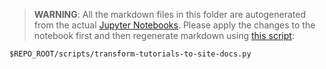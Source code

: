 > **WARNING**: All the markdown files in this folder are autogenerated from the actual 
> [Jupyter Notebooks](https://github.com/mesosphere/kudo-kubeflow/tree/master/examples). 
> Please apply the changes to the notebook first and then regenerate markdown using [this script](../../../scripts/transform-tutorials-to-site-docs.py):

```
$REPO_ROOT/scripts/transform-tutorials-to-site-docs.py
```
